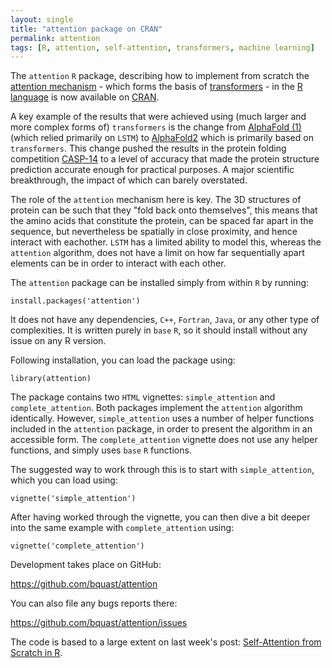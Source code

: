 ```yaml
---
layout: single
title: "attention package on CRAN"
permalink: attention 
tags: [R, attention, self-attention, transformers, machine learning]
---
```


The `attention` `R` package, describing how to implement from scratch the [attention mechanism](https://en.m.wikipedia.org/wiki/Attention_(machine_learning)) - which forms the basis of [transformers](https://en.m.wikipedia.org/wiki/Transformer_(machine_learning_model)) - in the [R language](https://en.m.wikipedia.org/wiki/R_(programming_language)) is now available on [CRAN](https://cran.r-project.org/package=attention).

A key example of the results that were achieved using (much larger and more complex forms of) `transformers` is the change from [AlphaFold (1)](https://en.m.wikipedia.org/wiki/AlphaFold#AlphaFold_1,_2018) (which relied primarily on `LSTM`) to [AlphaFold2](https://en.m.wikipedia.org/wiki/AlphaFold#AlphaFold_2,_2020) which is primarily based on `transformers`. This change pushed the results in the protein folding competition [CASP-14](https://predictioncenter.org/casp14/) to a level of accuracy that made the protein structure prediction accurate enough for practical purposes. A major scientific breakthrough, the impact of which can barely overstated.

The role of the `attention` mechanism here is key. The 3D structures of protein can be such that they "fold back onto themselves", this means that the amino acids that constitute the protein, can be spaced far apart in the sequence, but nevertheless be spatially in close proximity, and hence interact with eachother. `LSTM` has a limited ability to model this, whereas the `attention` algorithm, does not have a limit on how far sequentially apart elements can be in order to interact with each other.

The `attention` package can be installed simply from within `R` by running:
```
install.packages('attention')
```

It does not have any dependencies, `C++`, `Fortran`, `Java`, or any other type of complexities. It is written purely in `base` `R`, so it should install without any issue on any R version.

Following installation, you can load the package using:
```
library(attention)
```

The package contains two `HTML` vignettes: `simple_attention` and `complete_attention`. Both packages implement the `attention` algorithm identically. However, `simple_attention` uses a number of helper functions included in the `attention` package, in order to present the algorithm in an accessible form. The `complete_attention` vignette does not use any helper functions, and simply uses `base` `R` functions.

The suggested way to work through this is to start with `simple_attention`, which you can load using:

```
vignette('simple_attention')
```

After having worked through the vignette, you can then dive a bit deeper into the same example with `complete_attention` using:

```
vignette('complete_attention')
```

Development takes place on GitHub:

<https://github.com/bquast/attention>

You can also file any bugs reports there:

<https://github.com/bquast/attention/issues>

The code is based to a large extent on last week's post: [Self-Attention from Scratch in R](/attention-in-R).

